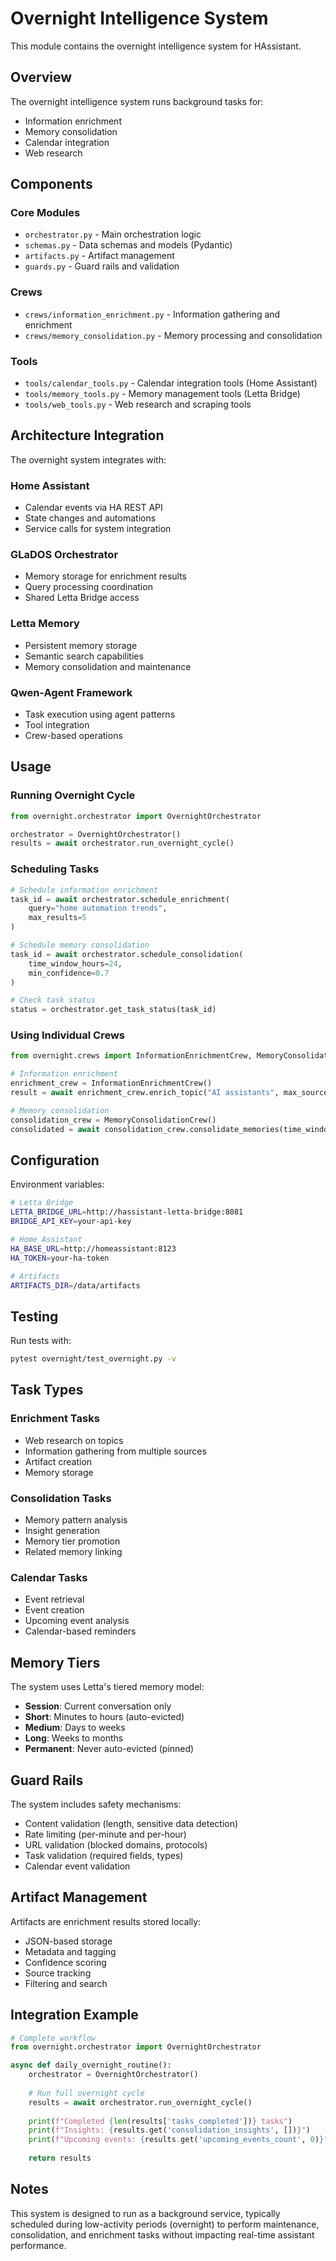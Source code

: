 # Overnight Intelligence System

This module contains the overnight intelligence system for HAssistant.

## Overview

The overnight intelligence system runs background tasks for:
- Information enrichment
- Memory consolidation
- Calendar integration
- Web research

## Components

### Core Modules
- `orchestrator.py` - Main orchestration logic
- `schemas.py` - Data schemas and models (Pydantic)
- `artifacts.py` - Artifact management
- `guards.py` - Guard rails and validation

### Crews
- `crews/information_enrichment.py` - Information gathering and enrichment
- `crews/memory_consolidation.py` - Memory processing and consolidation

### Tools
- `tools/calendar_tools.py` - Calendar integration tools (Home Assistant)
- `tools/memory_tools.py` - Memory management tools (Letta Bridge)
- `tools/web_tools.py` - Web research and scraping tools

## Architecture Integration

The overnight system integrates with:

### Home Assistant
- Calendar events via HA REST API
- State changes and automations
- Service calls for system integration

### GLaDOS Orchestrator
- Memory storage for enrichment results
- Query processing coordination
- Shared Letta Bridge access

### Letta Memory
- Persistent memory storage
- Semantic search capabilities
- Memory consolidation and maintenance

### Qwen-Agent Framework
- Task execution using agent patterns
- Tool integration
- Crew-based operations

## Usage

### Running Overnight Cycle

```python
from overnight.orchestrator import OvernightOrchestrator

orchestrator = OvernightOrchestrator()
results = await orchestrator.run_overnight_cycle()
```

### Scheduling Tasks

```python
# Schedule information enrichment
task_id = await orchestrator.schedule_enrichment(
    query="home automation trends",
    max_results=5
)

# Schedule memory consolidation
task_id = await orchestrator.schedule_consolidation(
    time_window_hours=24,
    min_confidence=0.7
)

# Check task status
status = orchestrator.get_task_status(task_id)
```

### Using Individual Crews

```python
from overnight.crews import InformationEnrichmentCrew, MemoryConsolidationCrew

# Information enrichment
enrichment_crew = InformationEnrichmentCrew()
result = await enrichment_crew.enrich_topic("AI assistants", max_sources=3)

# Memory consolidation
consolidation_crew = MemoryConsolidationCrew()
consolidated = await consolidation_crew.consolidate_memories(time_window_hours=24)
```

## Configuration

Environment variables:

```bash
# Letta Bridge
LETTA_BRIDGE_URL=http://hassistant-letta-bridge:8081
BRIDGE_API_KEY=your-api-key

# Home Assistant
HA_BASE_URL=http://homeassistant:8123
HA_TOKEN=your-ha-token

# Artifacts
ARTIFACTS_DIR=/data/artifacts
```

## Testing

Run tests with:
```bash
pytest overnight/test_overnight.py -v
```

## Task Types

### Enrichment Tasks
- Web research on topics
- Information gathering from multiple sources
- Artifact creation
- Memory storage

### Consolidation Tasks
- Memory pattern analysis
- Insight generation
- Memory tier promotion
- Related memory linking

### Calendar Tasks
- Event retrieval
- Event creation
- Upcoming event analysis
- Calendar-based reminders

## Memory Tiers

The system uses Letta's tiered memory model:

- **Session**: Current conversation only
- **Short**: Minutes to hours (auto-evicted)
- **Medium**: Days to weeks
- **Long**: Weeks to months
- **Permanent**: Never auto-evicted (pinned)

## Guard Rails

The system includes safety mechanisms:

- Content validation (length, sensitive data detection)
- Rate limiting (per-minute and per-hour)
- URL validation (blocked domains, protocols)
- Task validation (required fields, types)
- Calendar event validation

## Artifact Management

Artifacts are enrichment results stored locally:

- JSON-based storage
- Metadata and tagging
- Confidence scoring
- Source tracking
- Filtering and search

## Integration Example

```python
# Complete workflow
from overnight.orchestrator import OvernightOrchestrator

async def daily_overnight_routine():
    orchestrator = OvernightOrchestrator()
    
    # Run full overnight cycle
    results = await orchestrator.run_overnight_cycle()
    
    print(f"Completed {len(results['tasks_completed'])} tasks")
    print(f"Insights: {results.get('consolidation_insights', [])}")
    print(f"Upcoming events: {results.get('upcoming_events_count', 0)}")
    
    return results
```

## Notes

This system is designed to run as a background service, typically scheduled during
low-activity periods (overnight) to perform maintenance, consolidation, and enrichment
tasks without impacting real-time assistant performance.
